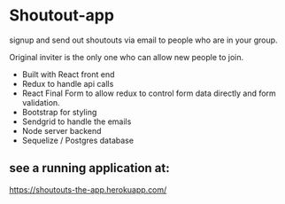 # Shoutout-app

signup and send out shoutouts via email to people who are in your group.

Original inviter is the only one who can allow new people to join.

* Built with React front end
* Redux to handle api calls
* React Final Form to allow redux to control form data directly and form validation.
* Bootstrap for styling
* Sendgrid to handle the emails
* Node server backend
* Sequelize / Postgres database

## see a running application at:

https://shoutouts-the-app.herokuapp.com/
